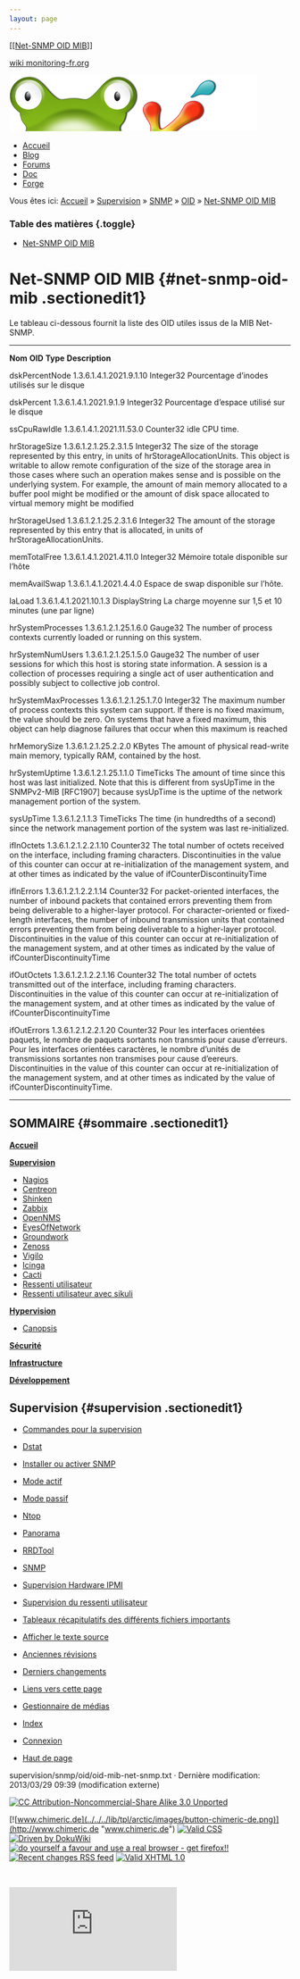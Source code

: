 ```yaml
---
layout: page
---
```


[[[Net-SNMP OID MIB](oid-mib-net-snmp@do=backlink.html)]]

[wiki monitoring-fr.org](../../../start.html "[ALT+H]")

![Logo Monitoring](../../../lib/tpl/arctic/images/logo_monitoring.png)

-   [Accueil](../../../index.html "Cliquez pour revenir |  l'accueil")
-   [Blog](http://www.monitoring-fr.org "Blog & News")
-   [Forums](http://forums.monitoring-fr.org "Forums")
-   [Doc](http://doc.monitoring-fr.org "Doc")
-   [Forge](https://github.com/monitoring-fr "Forge")

Vous êtes ici: [Accueil](../../../start.html "start") »
[Supervision](../../start.html "supervision:start") »
[SNMP](../../snmp.html "supervision:snmp") »
[OID](start.html "supervision:snmp:oid:start") » [Net-SNMP OID
MIB](oid-mib-net-snmp.html "supervision:snmp:oid:oid-mib-net-snmp")

### Table des matières {.toggle}

-   [Net-SNMP OID MIB](oid-mib-net-snmp.html#net-snmp-oid-mib)

Net-SNMP OID MIB {#net-snmp-oid-mib .sectionedit1}
================

Le tableau ci-dessous fournit la liste des OID utiles issus de la MIB
Net-SNMP.

  ---------------------- -------------------------- --------------- -------------------------------------------------------------------------------------------------------------------------------------------------------------------------------------------------------------------------------------------------------------------------------------------------------------------------------------------------------------------------------------------------------------------------------------------
  **Nom**                **OID**                    **Type**        **Description**

  dskPercentNode         1.3.6.1.4.1.2021.9.1.10    Integer32       Pourcentage d’inodes utilisés sur le disque

  dskPercent             1.3.6.1.4.1.2021.9.1.9     Integer32       Pourcentage d’espace utilisé sur le disque

  ssCpuRawIdle           1.3.6.1.4.1.2021.11.53.0   Counter32       idle CPU time.

  hrStorageSize          1.3.6.1.2.1.25.2.3.1.5     Integer32       The size of the storage represented by this entry, in units of hrStorageAllocationUnits. This object is writable to allow remote configuration of the size of the storage area in those cases where such an operation makes sense and is possible on the underlying system. For example, the amount of main memory allocated to a buffer pool might be modified or the amount of disk space allocated to virtual memory might be modified

  hrStorageUsed          1.3.6.1.2.1.25.2.3.1.6     Integer32       The amount of the storage represented by this entry that is allocated, in units of hrStorageAllocationUnits.

  memTotalFree           1.3.6.1.4.1.2021.4.11.0    Integer32       Mémoire totale disponible sur l’hôte

  memAvailSwap           1.3.6.1.4.1.2021.4.4.0                     Espace de swap disponible sur l’hôte.

  laLoad                 1.3.6.1.4.1.2021.10.1.3    DisplayString   La charge moyenne sur 1,5 et 10 minutes (une par ligne)

  hrSystemProcesses      1.3.6.1.2.1.25.1.6.0       Gauge32         The number of process contexts currently loaded or running on this system.

  hrSystemNumUsers       1.3.6.1.2.1.25.1.5.0       Gauge32         The number of user sessions for which this host is storing state information. A session is a collection of processes requiring a single act of user authentication and possibly subject to collective job control.

  hrSystemMaxProcesses   1.3.6.1.2.1.25.1.7.0       Integer32       The maximum number of process contexts this system can support. If there is no fixed maximum, the value should be zero. On systems that have a fixed maximum, this object can help diagnose failures that occur when this maximum is reached

  hrMemorySize           1.3.6.1.2.1.25.2.2.0       KBytes          The amount of physical read-write main memory, typically RAM, contained by the host.

  hrSystemUptime         1.3.6.1.2.1.25.1.1.0       TimeTicks       The amount of time since this host was last initialized. Note that this is different from sysUpTime in the SNMPv2-MIB [RFC1907] because sysUpTime is the uptime of the network management portion of the system.

  sysUpTime              1.3.6.1.2.1.1.3            TimeTicks       The time (in hundredths of a second) since the network management portion of the system was last re-initialized.

  ifInOctets             1.3.6.1.2.1.2.2.1.10       Counter32       The total number of octets received on the interface, including framing characters. Discontinuities in the value of this counter can occur at re-initialization of the management system, and at other times as indicated by the value of ifCounterDiscontinuityTime

  ifInErrors             1.3.6.1.2.1.2.2.1.14       Counter32       For packet-oriented interfaces, the number of inbound packets that contained errors preventing them from being deliverable to a higher-layer protocol. For character-oriented or fixed-length interfaces, the number of inbound transmission units that contained errors preventing them from being deliverable to a higher-layer protocol.\
                                                                     Discontinuities in the value of this counter can occur at re-initialization of the management system, and at other times as indicated by the value of ifCounterDiscontinuityTime

  ifOutOctets            1.3.6.1.2.1.2.2.1.16       Counter32       The total number of octets transmitted out of the interface, including framing characters.\
                                                                     Discontinuities in the value of this counter can occur at re-initialization of the management system, and at other times as indicated by the value of ifCounterDiscontinuityTime

  ifOutErrors            1.3.6.1.2.1.2.2.1.20       Counter32       Pour les interfaces orientées paquets, le nombre de paquets sortants non transmis pour cause d’erreurs. Pour les interfaces orientées caractères, le nombre d’unités de transmissions sortantes non transmises pour cause d’eereurs.\
                                                                     Discontinuities in the value of this counter can occur at re-initialization of the management system, and at other times as indicated by the value of ifCounterDiscontinuityTime.
  ---------------------- -------------------------- --------------- -------------------------------------------------------------------------------------------------------------------------------------------------------------------------------------------------------------------------------------------------------------------------------------------------------------------------------------------------------------------------------------------------------------------------------------------

SOMMAIRE {#sommaire .sectionedit1}
--------

**[Accueil](../../../start.html "start")**

**[Supervision](../../start.html "supervision:start")**

-   [Nagios](../../../nagios/start.html "nagios:start")
-   [Centreon](../../../centreon/start.html "centreon:start")
-   [Shinken](../../../shinken/start.html "shinken:start")
-   [Zabbix](../../../zabbix/start.html "zabbix:start")
-   [OpenNMS](../../../opennms/start.html "opennms:start")
-   [EyesOfNetwork](../../../eyesofnetwork/start.html "eyesofnetwork:start")
-   [Groundwork](../../../groundwork/start.html "groundwork:start")
-   [Zenoss](../../../zenoss/start.html "zenoss:start")
-   [Vigilo](../../../vigilo/start.html "vigilo:start")
-   [Icinga](../../../icinga/start.html "icinga:start")
-   [Cacti](../../../cacti/start.html "cacti:start")
-   [Ressenti utilisateur](../../eue/start.html "supervision:eue:start")
-   [Ressenti utilisateur avec
    sikuli](../../../sikuli/eue/start.html "sikuli:eue:start")

**[Hypervision](../../../hypervision/start.html "hypervision:start")**

-   [Canopsis](../../../canopsis/start.html "canopsis:start")

**[Sécurité](../../../securite/start.html "securite:start")**

**[Infrastructure](../../../infra/start.html "infra:start")**

**[Développement](../../../dev/start.html "dev:start")**

Supervision {#supervision .sectionedit1}
-----------

-   [Commandes pour la
    supervision](../../commands.html "supervision:commands")
-   [Dstat](../../dstat.html "supervision:dstat")
-   [Installer ou activer
    SNMP](../../snmp-install.html "supervision:snmp-install")
-   [Mode actif](../../actif.html "supervision:actif")
-   [Mode passif](../../passif.html "supervision:passif")
-   [Ntop](../../ntop/start.html "supervision:ntop:start")
-   [Panorama](../../links.html "supervision:links")
-   [RRDTool](../../rrdtool.html "supervision:rrdtool")
-   [SNMP](../../snmp.html "supervision:snmp")
-   [Supervision Hardware IPMI](../../ipmi.html "supervision:ipmi")
-   [Supervision du ressenti
    utilisateur](../../eue/start.html "supervision:eue:start")
-   [Tableaux récapitulatifs des différents fichiers
    importants](../../important-files.html "supervision:important-files")

-   [Afficher le texte
    source](oid-mib-net-snmp@do=edit&rev=0.html "Afficher le texte source [V]")
-   [Anciennes
    révisions](oid-mib-net-snmp@do=revisions.html "Anciennes révisions [O]")
-   [Derniers
    changements](oid-mib-net-snmp@do=recent.html "Derniers changements [R]")
-   [Liens vers cette
    page](oid-mib-net-snmp@do=backlink.html "Liens vers cette page")
-   [Gestionnaire de
    médias](oid-mib-net-snmp@do=media.html "Gestionnaire de médias")
-   [Index](oid-mib-net-snmp@do=index.html "Index [X]")
-   [Connexion](oid-mib-net-snmp@do=login&sectok=6bca6bdf16f8880de3d6d3649db89a26.html "Connexion")
-   [Haut de
    page](oid-mib-net-snmp.html#dokuwiki__top "Haut de page [T]")

supervision/snmp/oid/oid-mib-net-snmp.txt · Dernière modification:
2013/03/29 09:39 (modification externe)

[![CC Attribution-Noncommercial-Share Alike 3.0
Unported](../../../lib/images/license/button/cc-by-nc-sa.png)](http://creativecommons.org/licenses/by-nc-sa/3.0/)

[![www.chimeric.de](../../../lib/tpl/arctic/images/button-chimeric-de.png)](http://www.chimeric.de "www.chimeric.de")
[![Valid
CSS](../../../lib/tpl/arctic/images/button-css.png)](http://jigsaw.w3.org/css-validator/check/referer "Valid CSS")
[![Driven by
DokuWiki](../../../lib/tpl/arctic/images/button-dw.png)](http://wiki.splitbrain.org/wiki:dokuwiki "Driven by DokuWiki")
[![do yourself a favour and use a real browser - get
firefox!!](../../../lib/tpl/arctic/images/button-firefox.png)](http://www.firefox-browser.de "do yourself a favour and use a real browser - get firefox")
[![Recent changes RSS
feed](../../../lib/tpl/arctic/images/button-rss.png)](../../../feed.php "Recent changes RSS feed")
[![Valid XHTML
1.0](../../../lib/tpl/arctic/images/button-xhtml.png)](http://validator.w3.org/check/referer "Valid XHTML 1.0")

![](../../../lib/exe/indexer.php@id=supervision%253Asnmp%253Aoid%253Aoid-mib-net-snmp&1424859549)

![](http://analytics.monitoring-fr.org/piwik.php?idsite=2)
